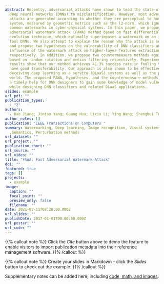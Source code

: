 ```yaml
---
abstract: Recently, adversarial attacks have shown to lead the state-of-the-art
  deep neural networks (DNNs) to misclassification. However, most adversarial
  attacks are generated according to whether they are perceptual to human visual
  system, measured by geometric metrics such as the l2-norm, which ignores the
  common watermarks in cyber-physical systems. In this paper, we propose a fast
  adversarial watermark attack (FAWA) method based on fast differential
  evolution technique, which optimally superimposes a watermark on an image to
  fool DNNs. We also attempt to explain the reason why the attack is successful
  and propose two hypotheses on the vulnerability of DNN classifiers and the
  influence of the watermark attack on higher-layer features extraction
  respectively. In addition, we propose two countermeasure methods against FAWA
  based on random rotation and median filtering respectively. Experimental
  results show that our method achieves 41.3% success rate in fooling VGG-16 and
  have good transferability. Our approach is also shown to be effective in
  deceiving deep learning as a service (DLaaS) systems as well as the physical
  world. The proposed FAWA, hypotheses, and the countermeasure methods, provide
  a timely help for DNN designers to gain some knowledge of model vulnerability
  while designing DNN classifiers and related DLaaS applications.
slides: example
url_pdf: ""
publication_types:
  - "2"
authors:
  - Hao Jiang; Jintao Yang; Guang Hua; Lixia Li; Ying Wang; Shenghui Tu; Song Xia
author_notes: []
publication: "IEEE Transactions on Computers "
summary: Watermarking, Deep learning, Image recognition, Visual systems
  ,Semantics, Perturbation methods
url_dataset: ""
url_project: ""
publication_short: ""
url_source: ""
url_video: ""
title: "FAWA: Fast Adversarial Watermark Attack"
doi: ""
featured: true
tags: []
projects:
  - example
image:
  caption: ""
  focal_point: ""
  preview_only: false
  filename: ""
date: 2021-03-11T08:20:00.000Z
url_slides: ""
publishDate: 2017-01-01T00:00:00.000Z
url_poster: ""
url_code: ""
---
```

{{% callout note %}}
Click the *Cite* button above to demo the feature to enable visitors to import publication metadata into their reference management software.
{{% /callout %}}

{{% callout note %}}
Create your slides in Markdown - click the *Slides* button to check out the example.
{{% /callout %}}

Supplementary notes can be added here, including [code, math, and images](https://wowchemy.com/docs/writing-markdown-latex/).